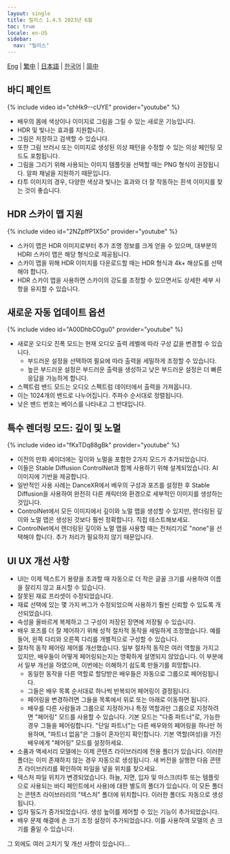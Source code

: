 ```yaml
---
layout: single
title: 릴리스 1.4.5 2023년 6월
toc: true
locale: en-US
sidebar:
  nav: "릴리스"
---
```

[Eng](/kr/dancexr/releases/1.4.5) | [繁中](/tw/kr/dancexr/releases/1.4.5) | [日本語](/jp/kr/dancexr/releases/1.4.5) | [한국어](/kr/kr/dancexr/releases/1.4.5) | [简中](/zh/kr/dancexr/releases/1.4.5)


## 바디 페인트
{% include video id="chHk9--cUYE" provider="youtube" %}
* 배우의 몸에 색상이나 이미지로 그림을 그릴 수 있는 새로운 기능입니다.
* HDR 및 빛나는 효과를 지원합니다.
* 그림은 저장하고 검색할 수 있습니다.
* 또한 그림 브러시 또는 이미지로 생성된 의상 패턴을 수정할 수 있는 의상 페인팅 모드도 포함됩니다.
* 그림을 그리기 위해 사용되는 이미지 템플릿을 선택할 때는 PNG 형식이 권장됩니다. 알파 채널을 지원하기 때문입니다.
* 타투 이미지의 경우, 다양한 색상과 빛나는 효과와 더 잘 작동하는 흰색 이미지를 찾는 것이 좋습니다.


## HDR 스카이 맵 지원
{% include video id="2NZpffP1X5o" provider="youtube" %}
* 스카이 맵은 HDR 이미지로부터 추가 조명 정보를 크게 얻을 수 있으며, 대부분의 HDRI 스카이 맵은 해당 형식으로 제공됩니다.
* 스카이 맵을 위해 HDR 이미지를 다운로드할 때는 HDR 형식과 4k+ 해상도를 선택해야 합니다.
* HDR 스카이 맵을 사용하면 스카이의 강도를 조정할 수 있으면서도 상세한 세부 사항을 유지할 수 있습니다.


## 새로운 자동 업데이트 옵션
{% include video id="A00DhbCOgu0" provider="youtube" %}
* 새로운 오디오 진폭 모드는 현재 오디오 출력 레벨에 따라 구성 값을 변경할 수 있습니다.
    * 부드러운 설정을 선택하여 필요에 따라 출력을 세밀하게 조정할 수 있습니다.
    * 높은 부드러운 설정은 부드러운 출력을 생성하고 낮은 부드러운 설정은 더 빠른 응답을 가능하게 합니다.
* 스펙트럼 밴드 모드는 오디오 스펙트럼 데이터에서 출력을 가져옵니다.
* 이는 1024개의 밴드로 나누어집니다. 주파수 순서대로 정렬됩니다.
* 낮은 밴드 번호는 베이스를 나타내고 그 반대입니다.


## 특수 렌더링 모드: 깊이 및 노멀
{% include video id="fKxTDq88gBk" provider="youtube" %}
* 이전의 만화 셰이더에는 깊이와 노멀을 포함한 2가지 모드가 추가되었습니다.
* 이들은 Stable Diffusion ControlNet과 함께 사용하기 위해 설계되었습니다. AI 이미지에 기반을 제공합니다.
* 일반적인 사용 사례는 DanceXR에서 배우의 구성과 포즈를 설정한 후 Stable Diffusion을 사용하여 완전히 다른 캐릭터와 환경으로 세부적인 이미지를 생성하는 것입니다.
* ControlNet에서 모든 이미지에서 깊이와 노멀 맵을 생성할 수 있지만, 렌더링된 깊이와 노멀 맵은 생성된 것보다 훨씬 정확합니다. 직접 테스트해보세요.
* ControlNet에서 렌더링된 깊이와 노멀 맵을 사용할 때는 전처리기로 "none"을 선택해야 합니다. 추가 처리가 필요하지 않기 때문입니다.
## UI UX 개선 사항
* UI는 이제 텍스트가 용량을 초과할 때 자동으로 더 작은 글꼴 크기를 사용하여 이름을 잘리지 않고 표시할 수 있습니다.
* 잘못된 재료 프리셋이 수정되었습니다.
* 재료 선택에 있는 몇 가지 버그가 수정되었으며 사용하기 훨씬 신뢰할 수 있도록 개선되었습니다.
* 속성을 올바르게 복제하고 그 구성이 저장된 장면에 저장될 수 있습니다.
* 배우 포즈를 더 잘 제어하기 위해 성적 절차적 동작을 세밀하게 조정했습니다. 예를 들어, 왼쪽 다리와 오른쪽 다리를 개별적으로 구성할 수 있습니다.
* 절차적 동작 페어링 제어를 개선했습니다. 일부 절차적 동작은 여러 역할을 가지고 있지만, 배우들이 어떻게 페어링되는지는 명확하게 설명되지 않았습니다. 이 부분에서 일부 개선을 하였으며, 이번에는 이해하기 쉽도록 만들기를 희망합니다.
    * 동일한 동작을 다른 역할로 할당받은 배우들은 자동으로 그룹으로 페어링됩니다.
    * 그들은 배우 목록 순서대로 하나씩 반복되어 페어링이 결정됩니다.
    * 페어링을 변경하려면 그들을 목록에서 위로 또는 아래로 이동하면 됩니다.
    * 배우를 다른 사람들과 그룹으로 지정하거나 특정 역할과만 그룹으로 지정하려면 "페어링" 모드를 사용할 수 있습니다. 기본 모드는 "다중 파트너"로, 가능한 경우 그들을 페어링합니다. "단일 파트너"는 다른 배우와의 페어링을 하나만 허용하며, "파트너 없음"은 그들이 혼자인지 확인합니다. 기본 역할(여성)을 가진 배우에게 "페어링" 모드를 설정하세요.
* 소품과 액세서리 모델에는 이제 콘텐츠 라이브러리에 전용 폴더가 있습니다. 이러한 폴더는 이미 존재하지 않는 경우 자동으로 생성됩니다. 새 버전을 실행한 다음 콘텐츠 라이브러리를 확인하여 파일을 넣을 위치를 찾으세요.
* 텍스처 파일 위치가 변경되었습니다. 하늘, 지면, 입자 및 마스크(타투 또는 템플릿으로 사용되는 바디 페인트에서 사용)에 대한 별도의 폴더가 있습니다. 이 모든 폴더는 콘텐츠 라이브러리의 "텍스처" 폴더에 위치합니다. 이러한 폴더도 자동으로 생성됩니다.
* 입자 밀도가 증가되었습니다. 생성 높이를 제어할 수 있는 기능이 추가되었습니다.
* 배우 문제 해결에 손 크기 조정 설정이 추가되었습니다. 이를 사용하여 모델의 손 크기를 줄일 수 있습니다.

그 외에도 여러 고치기 및 개선 사항이 있습니다...